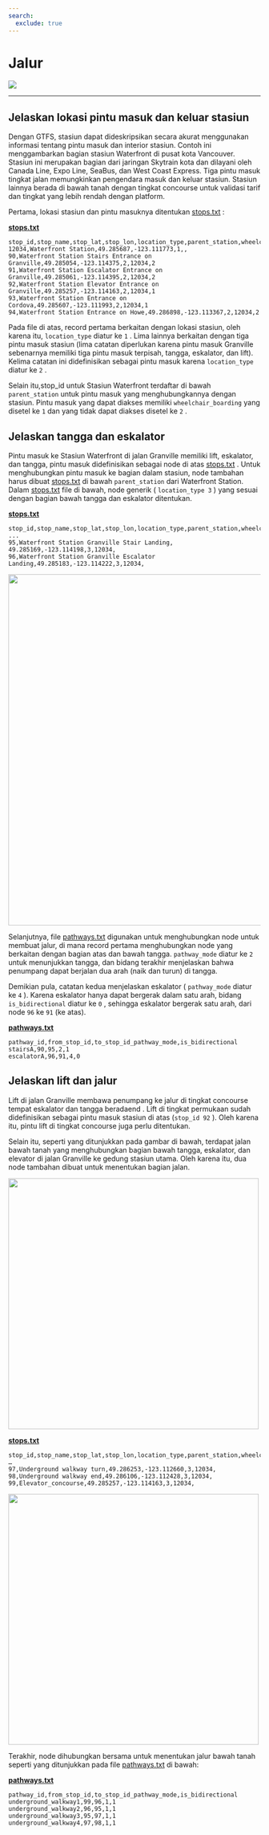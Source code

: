 ```yaml
---
search:
  exclude: true
---
```


# Jalur

<img class="center" src="../../../assets/pathways-visual.jpg">

<hr/>

## Jelaskan lokasi pintu masuk dan keluar stasiun

Dengan GTFS, stasiun dapat dideskripsikan secara akurat menggunakan informasi tentang pintu masuk dan interior stasiun. Contoh ini menggambarkan bagian stasiun Waterfront di pusat kota Vancouver. Stasiun ini merupakan bagian dari jaringan Skytrain kota dan dilayani oleh Canada Line, Expo Line, SeaBus, dan West Coast Express. Tiga pintu masuk tingkat jalan memungkinkan pengendara masuk dan keluar stasiun. Stasiun lainnya berada di bawah tanah dengan tingkat concourse untuk validasi tarif dan tingkat yang lebih rendah dengan platform.

Pertama, lokasi stasiun dan pintu masuknya ditentukan [stops.txt](../../reference/#pathwaystxt) :

[**stops.txt**](../../reference/#stopstxt)

    stop_id,stop_name,stop_lat,stop_lon,location_type,parent_station,wheelchair_boarding
    12034,Waterfront Station,49.285687,-123.111773,1,,
    90,Waterfront Station Stairs Entrance on Granville,49.285054,-123.114375,2,12034,2
    91,Waterfront Station Escalator Entrance on Granville,49.285061,-123.114395,2,12034,2
    92,Waterfront Station Elevator Entrance on Granville,49.285257,-123.114163,2,12034,1
    93,Waterfront Station Entrance on Cordova,49.285607,-123.111993,2,12034,1
    94,Waterfront Station Entrance on Howe,49.286898,-123.113367,2,12034,2

Pada file di atas, record pertama berkaitan dengan lokasi stasiun, oleh karena itu, `location_type` diatur ke `1` . Lima lainnya berkaitan dengan tiga pintu masuk stasiun (lima catatan diperlukan karena pintu masuk Granville sebenarnya memiliki tiga pintu masuk terpisah, tangga, eskalator, dan lift). Kelima catatan ini didefinisikan sebagai pintu masuk karena `location_type` diatur ke `2` .

Selain itu,stop_id untuk Stasiun Waterfront terdaftar di bawah `parent_station` untuk pintu masuk yang menghubungkannya dengan stasiun. Pintu masuk yang dapat diakses memiliki `wheelchair_boarding` yang disetel ke `1` dan yang tidak dapat diakses disetel ke `2` .

## Jelaskan tangga dan eskalator

Pintu masuk ke Stasiun Waterfront di jalan Granville memiliki lift, eskalator, dan tangga, pintu masuk didefinisikan sebagai node di atas [stops.txt](../../reference/#stopstxt) . Untuk menghubungkan pintu masuk ke bagian dalam stasiun, node tambahan harus dibuat [stops.txt](../../reference/#stopstxt) di bawah `parent_station` dari Waterfront Station. Dalam [stops.txt](../../reference/#stopstxt) file di bawah, node generik ( `location_type 3` ) yang sesuai dengan bagian bawah tangga dan eskalator ditentukan.

[**stops.txt**](../../reference/#stopstxt)

    stop_id,stop_name,stop_lat,stop_lon,location_type,parent_station,wheelchair_boarding
    ...
    95,Waterfront Station Granville Stair Landing, 49.285169,-123.114198,3,12034,
    96,Waterfront Station Granville Escalator Landing,49.285183,-123.114222,3,12034,

<img class="center" src="../../../assets/pathways.png" width="700px"/>

Selanjutnya, file [pathways.txt](../../reference/#pathwaystxt) digunakan untuk menghubungkan node untuk membuat jalur, di mana record pertama menghubungkan node yang berkaitan dengan bagian atas dan bawah tangga. `pathway_mode` diatur ke `2` untuk menunjukkan tangga, dan bidang terakhir menjelaskan bahwa penumpang dapat berjalan dua arah (naik dan turun) di tangga.

Demikian pula, catatan kedua menjelaskan eskalator ( `pathway_mode` diatur ke `4` ). Karena eskalator hanya dapat bergerak dalam satu arah, bidang `is_bidirectional` diatur ke `0` , sehingga eskalator bergerak satu arah, dari node `96` ke `91` (ke atas).

[**pathways.txt**](../../reference/#pathwaystxt)

    pathway_id,from_stop_id,to_stop_id_pathway_mode,is_bidirectional
    stairsA,90,95,2,1
    escalatorA,96,91,4,0

## Jelaskan lift dan jalur

Lift di jalan Granville membawa penumpang ke jalur di tingkat concourse tempat eskalator dan tangga beradaend . Lift di tingkat permukaan sudah didefinisikan sebagai pintu masuk stasiun di atas (`stop_id 92` ). Oleh karena itu, pintu lift di tingkat concourse juga perlu ditentukan.

Selain itu, seperti yang ditunjukkan pada gambar di bawah, terdapat jalan bawah tanah yang menghubungkan bagian bawah tangga, eskalator, dan elevator di jalan Granville ke gedung stasiun utama. Oleh karena itu, dua node tambahan dibuat untuk menentukan bagian jalan.

<img class="center" src="../../../assets/pathways-2.png" width="500px"/>

[**stops.txt**](../../reference/#stopstxt)

    stop_id,stop_name,stop_lat,stop_lon,location_type,parent_station,wheelchair_boarding
    …
    97,Underground walkway turn,49.286253,-123.112660,3,12034,
    98,Underground walkway end,49.286106,-123.112428,3,12034,
    99,Elevator_concourse,49.285257,-123.114163,3,12034,

<img class="center" src="../../../assets/pathways-3.png" width="500px"/>

Terakhir, node dihubungkan bersama untuk menentukan jalur bawah tanah seperti yang ditunjukkan pada file [pathways.txt](../../reference/#pathwaystxt) di bawah:

[**pathways.txt**](../../reference/#pathwaystxt)

    pathway_id,from_stop_id,to_stop_id_pathway_mode,is_bidirectional
    underground_walkway1,99,96,1,1
    underground_walkway2,96,95,1,1
    underground_walkway3,95,97,1,1
    underground_walkway4,97,98,1,1
